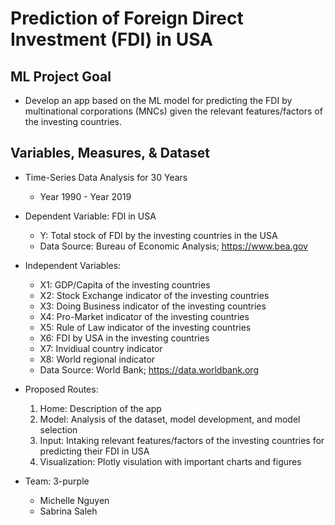 # **Prediction of Foreign Direct Investment (FDI) in USA**

## ML Project Goal
* Develop an app based on the ML model for predicting the FDI by multinational corporations (MNCs) given the relevant features/factors of the investing countries. 

## Variables, Measures, & Dataset 
* Time-Series Data Analysis for 30 Years
    - Year 1990 - Year 2019
    
* Dependent Variable: FDI in USA
    - Y: Total stock of FDI by the investing countries in the USA
    - Data Source: Bureau of Economic Analysis; https://www.bea.gov
    
    
* Independent Variables:
    - X1: GDP/Capita of the investing countries
    - X2: Stock Exchange indicator of the investing countries
    - X3: Doing Business indicator of the investing countries 
    - X4: Pro-Market indicator of the investing countries 
    - X5: Rule of Law indicator of the investing countries
    - X6: FDI by USA in the investing countries 
    - X7: Invidiual country indicator
    - X8: World regional indicator    
    - Data Source: World Bank; https://data.worldbank.org
    
    
* Proposed Routes:
    1. Home: Description of the app
    2. Model: Analysis of the dataset, model development, and model selection 
    3. Input: Intaking relevant features/factors of the investing countries for predicting their FDI in USA
    4. Visualization: Plotly visulation with important charts and figures
    
* Team: 3-purple
    - Michelle Nguyen
    - Sabrina Saleh
    
